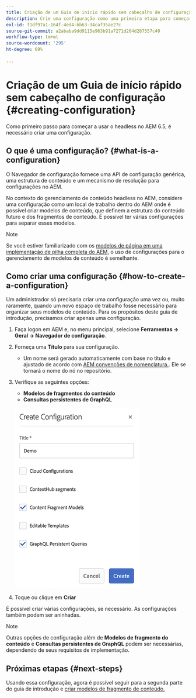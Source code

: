 ```yaml
---
title: Criação de um Guia de início rápido sem cabeçalho de configuração
description: Crie uma configuração como uma primeira etapa para começar a usar o headless no AEM 6.5.
exl-id: f1df97a1-164f-4ed4-bb63-34caf35ae27c
source-git-commit: a2ababa9dd9115e963b91a7271d204d287557c40
workflow-type: tm+mt
source-wordcount: '295'
ht-degree: 69%

---
```


# Criação de um Guia de início rápido sem cabeçalho de configuração {#creating-configuration}

Como primeiro passo para começar a usar o headless no AEM 6.5, é necessário criar uma configuração.

## O que é uma configuração? {#what-is-a-configuration}

O Navegador de configuração fornece uma API de configuração genérica, uma estrutura de conteúdo e um mecanismo de resolução para configurações no AEM.

No contexto do gerenciamento de conteúdo headless no AEM, considere uma configuração como um local de trabalho dentro do AEM onde é possível criar modelos de conteúdo, que definem a estrutura do conteúdo futuro e dos fragmentos de conteúdo. É possível ter várias configurações para separar esses modelos.

>[!NOTE]
>
>Se você estiver familiarizado com os [modelos de página em uma implementação de pilha completa do AEM,](/help/sites-authoring/templates.md) o uso de configurações para o gerenciamento de modelos de conteúdo é semelhante.

## Como criar uma configuração {#how-to-create-a-configuration}

Um administrador só precisaria criar uma configuração uma vez ou, muito raramente, quando um novo espaço de trabalho fosse necessário para organizar seus modelos de conteúdo. Para os propósitos deste guia de introdução, precisamos criar apenas uma configuração.

1. Faça logon em AEM e, no menu principal, selecione **Ferramentas -> Geral -> Navegador de configuração**.
1. Forneça uma **Título** para sua configuração.
   * Um nome será gerado automaticamente com base no título e ajustado de acordo com [AEM convenções de nomenclatura.](/help/sites-developing/naming-conventions.md). Ele se tornará o nome do nó no repositório.
1. Verifique as seguintes opções:
   * **Modelos de fragmentos do conteúdo**
   * **Consultas persistentes de GraphQL**

   ![Criar configuração](../assets/create-configuration.png)

1. Toque ou clique em **Criar**

É possível criar várias configurações, se necessário. As configurações também podem ser aninhadas.

>[!NOTE]
>
>Outras opções de configuração além de **Modelos de fragmento do conteúdo** e **Consultas persistentes de GraphQL** podem ser necessárias, dependendo de seus requisitos de implementação.

## Próximas etapas {#next-steps}

Usando essa configuração, agora é possível seguir para a segunda parte do guia de introdução e [criar modelos de fragmento de conteúdo.](create-content-model.md)

<!--
>[!TIP]
>
>For complete details about the Configuration Browser, [see the Configuration Browser documentation.](/help/sites-developing/configurations.md)
-->
